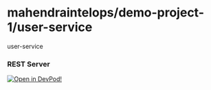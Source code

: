 # mahendraintelops/demo-project-1/user-service
user-service


### REST Server



    










[![Open in DevPod!](https://devpod.sh/assets/open-in-devpod.svg)](https://devpod.sh/open#https://github.com/mahendraintelops/demo-project-1/user-service)